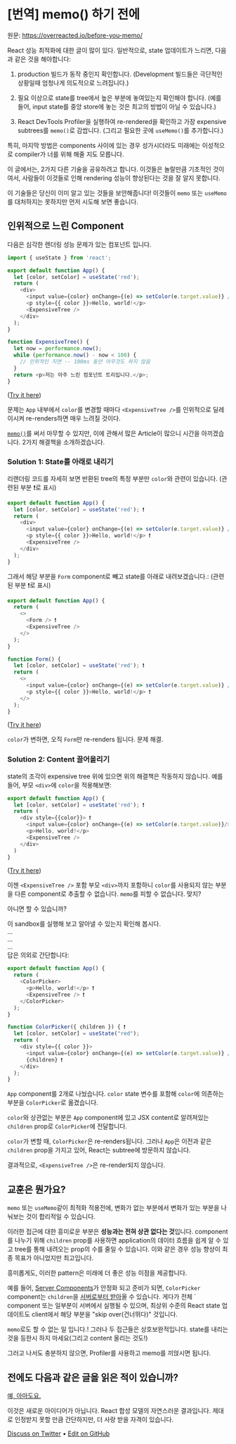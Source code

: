 # [번역] memo() 하기 전에

원문: https://overreacted.io/before-you-memo/

React 성능 최적화에 대한 글이 많이 있다. 일반적으로, state 업데이트가 느리면, 다음과 같은 것을 해야합니다:

1. production 빌드가 동작 중인지 확인합니다. (Development 빌드들은 극단적인 상황일때 엄청나게 의도적으로 느려집니다.)

2. 필요 이상으로 state를 tree에서 높은 부분에 놓여있는지 확인해야 합니다. (예를 들어, input state를 중앙 store에 놓는 것은 최고의 방법이 아닐 수 있습니다.)

3. React DevTools Profiler을 실행하여 re-rendered을 확인하고 가장 expensive subtrees를 `memo()`로 감쌉니다. (그리고 필요한 곳에 `useMemo()`를 추가합니다.)

특히, 마지막 방법은 components 사이에 있는 경우 성가시더라도 미래에는 이성적으로 compiler가 너를 위해 해줄 지도 모릅니다.

이 글에서는, 2가지 다른 기술을 공유하려고 합니다. 이것들은 놀랄만큼 기초적인 것이여서, 사람들이 이것들로 인해 rendering 성능이 향상된다는 것을 잘 알지 못합니다.

이 기술들은 당신이 이미 알고 있는 것들을 보안해줍니다! 이것들이 `memo` 또는 `useMemo`를 대처하지는 못하지만 먼저 시도해 보면 좋습니다.

## 인위적으로 느린 Component

다음은 심각한 렌더링 성능 문제가 있는 컴포넌트 입니다.

```js
import { useState } from 'react';

export default function App() {
  let [color, setColor] = useState('red');
  return (
    <div>
      <input value={color} onChange={(e) => setColor(e.target.value)} />
      <p style={{ color }}>Hello, world!</p>
      <ExpensiveTree />
    </div>
  );
}

function ExpensiveTree() {
  let now = performance.now();
  while (performance.now() - now < 100) {
    // 인위적인 지연 -- 100ms 동안 아무것도 하지 않음
  }
  return <p>저는 아주 느린 컴포넌트 트리입니다.</p>;
}
```

([Try it here](https://codesandbox.io/s/frosty-glade-m33km?file=/src/App.js:23-513))

문제는 `App` 내부에서 `color`를 변경할 때마다 `<ExpensiveTree />`를 인위적으로 딜레이시켜 re-renders하면 매우 느려질 것이다.

[`memo()`](https://codesandbox.io/s/amazing-shtern-61tu4?file=/src/App.js)를 써서 마무할 수 있지만, 이에 관해서 많은 Article이 많으니 시간을 아끼겠습니다. 2가지 해결책을 소개하겠습니다.

### Solution 1: State를 아래로 내리기

리랜더링 코드를 자세히 보면 반환된 tree의 특정 부분만 `color`와 관련이 있습니다. (관련된 부분 ❗️로 표시)

```js
export default function App() {
  let [color, setColor] = useState('red'); ❗️
  return (
    <div>
      <input value={color} onChange={(e) => setColor(e.target.value)} /> ❗️
      <p style={{ color }}>Hello, world!</p> ❗️
      <ExpensiveTree />
    </div>
  );
}
```

그래서 해당 부분을 `Form` component로 빼고 state를 아래로 내려보겠습니다.: (관련된 부분 ❗️로 표시)

```js
export default function App() {
  return (
    <>
      <Form /> ❗️
      <ExpensiveTree />
    </>
  );
}

function Form() {
  let [color, setColor] = useState('red'); ❗️
  return (
    <>
      <input value={color} onChange={(e) => setColor(e.target.value)} /> ❗️
      <p style={{ color }}>Hello, world!</p> ❗️
    </>
  );
}
```

([Try it here](https://codesandbox.io/s/billowing-wood-1tq2u?file=/src/App.js:64-380))

`color`가 변하면, 오직 `Form`만 re-renders 됩니다. 문제 해결.

### Solution 2: Content 끌어올리기

state의 조각이 expensive tree 위에 있으면 위의 해결책은 작동하지 않습니다. 예를 들어, 부모 `<div>`에 `color`을 적용해보면:

```js
export default function App() {
  let [color, setColor] = useState('red'); ❗️
  return (
    <div style={{color}}> ❗️
      <input value={color} onChange={(e) => setColor(e.target.value)}/>
      <p>Hello, world!</p>
      <ExpensiveTree />
    </div>
  )
}
```

([Try it here](https://codesandbox.io/s/bold-dust-0jbg7?file=/src/App.js:58-313))

이젠 `<ExpensiveTree />` 포함 부모 `<div>`까지 포함하니 `color`를 사용되지 않는 부분을 다른 component로 추출할 수 없습니다. `memo`를 피할 수 없습니다. 맞지?

아니면 할 수 있습니까?

이 sandbox를 실행해 보고 알아낼 수 있는지 확인해 봅시다.
<br/>
...
<br/>
...
<br/>
...
<br/>
답은 의외로 간단합니다:

```js
export default function App() {
  return (
    <ColorPicker>
      <p>Hello, world!</p> ❗️
      <ExpensiveTree /> ❗️
    </ColorPicker>
  );
}

function ColorPicker({ children }) { ❗️
  let [color, setColor] = useState("red");
  return (
    <div style={{ color }}>
      <input value={color} onChange={(e) => setColor(e.target.value)} />
      {children} ❗️
    </div>
  );
}
```

`App` component를 2개로 나눴습니다. `color` state 변수를 포함해 `color`에 의존하는 부분을 `ColorPicker`로 옮겼습니다.

`color`와 상관없는 부분은 `App` component에 있고 JSX content로 알려져있는 `children` prop로 `ColorPicker`에 전달합니다.

`color`가 변할 때, `ColorPicker`은 re-renders됩니다. 그러나
`App`은 이전과 같은 `children` prop을 가지고 있어, React는 subtree에 방문하지 않습니다.

결과적으로, `<ExpensiveTree />`은 re-render되지 않습니다.

## 교훈은 뭔가요?

`memo` 또는 `useMemo`같이 최적화 적용전에, 변화가 없는 부분에서 변화가 있는 부분을 나눠보는 것이 합리적일 수 있습니다.

이러한 접근에 대한 흥미로운 부분은 **성능과는 전혀 상관 없다는 것**입니다. component를 나누기 위해 `children` prop를 사용하면 application의 데이터 흐름을 쉽게 알 수 있고 tree를 통해 내려오는 prop의 수를 줄일 수 있습니다. 이와 같은 경우 성능 향상이 최종 목표가 아니었지만 최고입니다.

흥미롭게도, 이러한 pattern은 미래에 더 좋은 성능 이점을 제공합니다.

예를 들어, [Server Components](https://reactjs.org/blog/2020/12/21/data-fetching-with-react-server-components.html)가 안정화 되고 준비가 되면, `ColorPicker` component는 `children`을 [서버로부터 받아](https://www.youtube.com/watch?v=TQQPAU21ZUw&t=1314s)올 수 있습니다. 게다가 전체 `<ExpensiveTree /> component 또는 일부분이 서버에서 실행될 수 있으며, 최상위 수준의 React state 업데이트도 client에서 해당 부분을 "skip over(건너뛰다)" 것입니다.

`memo`로도 할 수 없는 일 입니다.! 그러나 두 접근들은 상호보완적입니다. state를 내리는 것을 등한시 하지 마세요(그리고 content 올리는 것도!)

그러고 나서도 충분하지 않으면, Profiler를 사용하고 memo를 끼얹시면 됩니다.

## 전에도 다음과 같은 글을 읽은 적이 있습니까?

[예, 아마도요.](https://kentcdodds.com/blog/optimize-react-re-renders)

이것은 새로운 아이디어가 아닙니다. React 합성 모델의 자연스러운 결과입니다. 제대로 인정받지 못할 만큼 간단하지만, 더 사랑 받을 자격이 있습니다.

[Discuss on Twitter](https://mobile.twitter.com/search?q=https%3A%2F%2Foverreacted.io%2Fbefore-you-memo%2F) • [Edit on GitHub](https://github.com/gaearon/overreacted.io/edit/master/src/pages/before-you-memo/index.ko.md)
